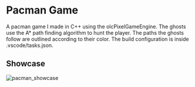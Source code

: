 # Pacman Game
A pacman game I made in C++ using the olcPixelGameEngine. The ghosts use the A* path finding algorithm to hunt the player. The paths the ghosts follow are outlined according to their color. The build configuration is inside .vscode/tasks.json.

## Showcase
![pacman_showcase](https://github.com/DashCampbell/Pacman/assets/90148639/7f0398f6-74f3-417b-9a79-79fd016c447d)

